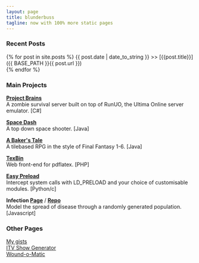```yaml
---
layout: page
title: blunderbuss
tagline: now with 100% more static pages
---
```

### Recent Posts

{% for post in site.posts %}
  {{ post.date | date_to_string }} >> [{{post.title}}]({{ BASE_PATH }}{{ post.url }})  
{% endfor %}

### Main Projects

**[Project Brains](https://github.com/jsrn/ZUOmbies)**  
A zombie survival server built on top of RunUO, the Ultima Online server emulator. \[C#\]

**[Space Dash](https://github.com/jsrn/SpaceDash)**  
A top down space shooter. \[Java\]

**[A Baker's Tale](https://github.com/jsrn/A-Baker-s-Tale)**  
A tilebased RPG in the style of Final Fantasy 1-6. \[Java\]

**[TexBin](https://github.com/jsrn/TexBin)**  
Web front-end for pdflatex. \[PHP\]

**[Easy Preload](https://github.com/jsrn/EasyPreload)**  
Intercept system calls with LD_PRELOAD and your choice of customisable modules. \[Python/c\]

**Infection [Page](http://jsrn.github.io/infection)** / **[Repo](https://github.com/jsrn/InfectionSim)**  
Model the spread of disease through a randomly generated population. \[Javascript\]

### Other Pages

[My gists](https://gist.github.com/jsrn)  
[ITV Show Generator](http://jsrn.github.io/itvgen)  
[Wound-o-Matic](http://jsrn.github.io/woundomatic)